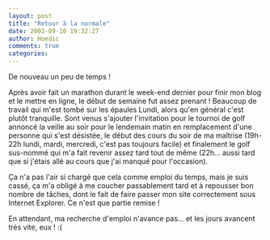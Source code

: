 ```yaml
---
layout: post
title: "Retour à la normale"
date: 2003-09-10 19:32:27
author: Hoedic
comments: true
categories: 
---
```



De nouveau un peu de temps !

Après avoir fait un marathon durant le week-end dernier pour finir mon blog et le mettre en ligne, le début de semaine fut assez prenant ! Beaucoup de travail qui m'est tombé sur les épaules Lundi, alors qu'en général c'est plutôt tranquille. Sont venus s'ajouter l'invitation pour le tournoi de golf annoncé la veille au soir pour le lendemain matin en remplacement d'une personne qui s'est désistée, le début des cours du soir de ma maîtrise (19h-22h lundi, mardi, mercredi, c'est pas toujours facile) et finalement le golf sus-nommé qui m'a fait revenir assez tard tout de même (22h... aussi tard que si j'étais allé au cours que j'ai manqué pour l'occasion).

Ça n'a pas l'air si chargé que cela comme emploi du temps, mais je suis cassé, ça m'a obligé à me coucher passablement tard et à repousser bon nombre de tâches, dont le fait de faire passer mon site correctement sous Internet Explorer. Ce n'est que partie remise !

En attendant, ma recherche d'emploi n'avance pas... et les jours avancent très vite, eux ! :(